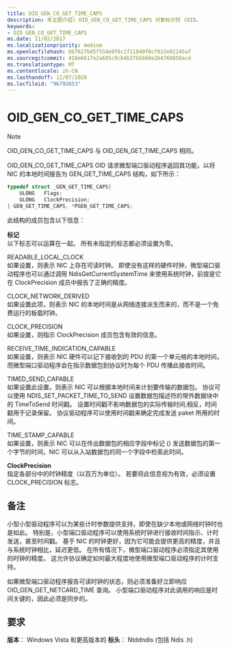 ```yaml
---
title: OID_GEN_CO_GET_TIME_CAPS
description: 本主题介绍) OID_GEN_CO_GET_TIME_CAPS 对象标识符 (OID。
keywords:
- OID_GEN_CO_GET_TIME_CAPS
ms.date: 11/02/2017
ms.localizationpriority: medium
ms.openlocfilehash: bb7627bd5f554e9f6c1f11840f0cf012e82245af
ms.sourcegitcommit: 418e6617e2a695c9cb4b37b5b60e264760858acd
ms.translationtype: MT
ms.contentlocale: zh-CN
ms.lasthandoff: 12/07/2020
ms.locfileid: "96792653"
---
```

# <a name="oid_gen_co_get_time_caps"></a>OID_GEN_CO_GET_TIME_CAPS

> [!NOTE]
> OID_GEN_CO_GET_TIME_CAPS 与 OID_GEN_GET_TIME_CAPS 相同。

OID_GEN_CO_GET_TIME_CAPS OID 请求微型端口驱动程序返回其功能，以将 NIC 的本地时间报告为 GEN_GET_TIME_CAPS 结构，如下所示：

```c++
typedef struct _GEN_GET_TIME_CAPS{
    ULONG   Flags;
    ULONG   ClockPrecision;
} GEN_GET_TIME_CAPS, *PGEN_GET_TIME_CAPS;
```

此结构的成员包含以下信息：

**标记**  
以下标志可以运算在一起。 所有未指定的标志都必须设置为零。 

READABLE_LOCAL_CLOCK  
如果设置，则表示 NIC 上存在可读时钟。 即使没有这样的硬件时钟，微型端口驱动程序也可以通过调用 NdisGetCurrentSystemTime 来使用系统时钟，前提是它在 ClockPrecision 成员中报告了正确的精度。

CLOCK_NETWORK_DERIVED  
如果设置此项，则表示 NIC 的本地时间是从网络连接派生而来的，而不是一个免费运行的板载时钟。

CLOCK_PRECISION  
如果设置，则指示 ClockPrecision 成员包含有效的信息。

RECEIVE_TIME_INDICATION_CAPABLE  
如果设置，则表示 NIC 硬件可以记下接收到的 PDU 的第一个单元格的本地时间，而微型端口驱动程序会在指示数据包到协议时为每个 PDU 传播此接收时间。

TIMED_SEND_CAPABLE  
如果设置此设置，则表示 NIC 可以根据本地时间来计划要传输的数据包。 协议可以使用 NDIS_SET_PACKET_TIME_TO_SEND 设置数据包描述符的带外数据块中的 TimeToSend 时间戳。 设置时间戳不影响数据包的实际传输时间;相反，时间戳用于记录保留。 协议驱动程序可以使用时间戳来确定完成发送 paket 所用的时间。

TIME_STAMP_CAPABLE  
如果设置，则表示 NIC 可以在传出数据包的相应字段中标记 () 发送数据包的第一个字节的时间，NIC 可以从入站数据包的同一个字段中检索此时间。

**ClockPrecision**  
指定各部分中的时钟精度（以百万为单位）。 若要将此信息视为有效，必须设置 CLOCK_PRECISION 标志。

## <a name="remarks"></a>备注

小型小型驱动程序可以为某些计时参数提供支持，即使在缺少本地或网络时钟时也是如此。 特别是，小型端口驱动程序可以使用系统时钟进行接收时间指示、计时发送，甚至时间戳。 基于 NIC 的时钟更好，因为它可能会提供更高的精度，并且与系统时钟相比，延迟更低。 在所有情况下，微型端口驱动程序必须指定其使用的时钟的精度。 这允许协议确定如何最大程度地使用微型端口驱动程序的计时支持。

如果微型端口驱动程序报告可读时钟的状态，则必须准备好立即响应 OID_GEN_GET_NETCARD_TIME 查询。 小型端口驱动程序对此调用的响应是时间关键的，因此必须是同步的。


## <a name="requirements"></a>要求

**版本**： Windows Vista 和更高版本的 **标头**： Ntddndis (包括 Ndis .h) 

